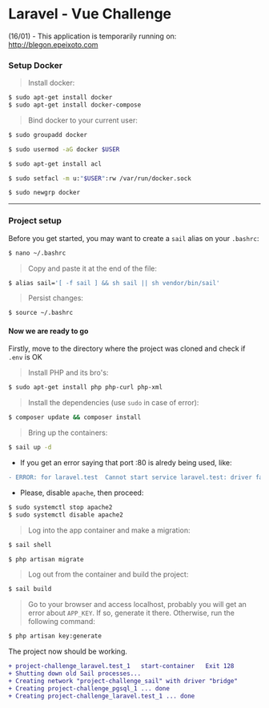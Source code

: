 # Laravel - Vue Challenge

(16/01) - This application is temporarily running on: http://blegon.epeixoto.com

### Setup Docker

> Install docker:

```bash
$ sudo apt-get install docker
$ sudo apt-get install docker-compose
```

> Bind docker to your current user:

```bash
$ sudo groupadd docker

$ sudo usermod -aG docker $USER

$ sudo apt-get install acl

$ sudo setfacl -m u:"$USER":rw /var/run/docker.sock

$ sudo newgrp docker
```

---
### Project setup


Before you get started, you may want to create a `sail` alias on your `.bashrc`:

```bash
$ nano ~/.bashrc
```

>Copy and paste it at the end of the file:

```bash
$ alias sail='[ -f sail ] && sh sail || sh vendor/bin/sail'
```

> Persist changes:

```bash
$ source ~/.bashrc
```

#### Now we are ready to go

Firstly, move to the directory where the project was cloned and check if ```.env``` is OK

> Install PHP and its bro's:

```bash
$ sudo apt-get install php php-curl php-xml
```

> Install the dependencies (use `sudo` in case of error):

```bash
$ composer update && composer install
```

> Bring up the containers:

```bash
$ sail up -d
```

- If you get an error saying that port :80 is alredy being used, like:

```diff
- ERROR: for laravel.test  Cannot start service laravel.test: driver failed programming external connectivity on endpoint project-challenge_laravel.test_1 (b9a731d928cbb02048d946f830fff348c5999384e7d3646fa51a1bdd8ddc151a): Error starting userland proxy: listen tcp4 0.0.0.0:80: bind: address already in use
```
- Please, disable `apache`, then proceed:

```bash
$ sudo systemctl stop apache2
$ sudo systemctl disable apache2
```

> Log into the app container and make a migration:

```bash
$ sail shell

$ php artisan migrate
```

> Log out from the container and build the project:

```bash
$ sail build
```

> Go to your browser and access localhost, probably you will get an error about `APP_KEY`. If so, generate it there. Otherwise, run the following command:

```bash
$ php artisan key:generate
```


The project now should be working.

```diff
+ project-challenge_laravel.test_1   start-container   Exit 128        
+ Shutting down old Sail processes...
+ Creating network "project-challenge_sail" with driver "bridge"
+ Creating project-challenge_pgsql_1 ... done
+ Creating project-challenge_laravel.test_1 ... done
```